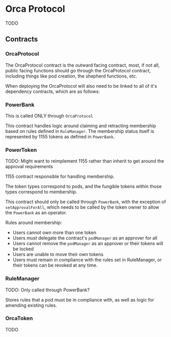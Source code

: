 # Orca Protocol

TODO

## Contracts

### OrcaProtocol

The OrcaProtocol contract is the outward facing contract, most, if not all, public facing functions should go through the OrcaProtocol contract, including things like pod creation, the shepherd functions, etc.

When deploying the OrcaProtocol will also need to be linked to all of it's dependency contracts, which are as follows:

### PowerBank

This is called ONLY through `OrcaProtocol`

This contract handles logic around claiming and retracting membership based on rules defined in `RuleManager`. The membership status itself is represented by 1155 tokens as defined in `PowerBank`.

### PowerToken

TODO: Might want to reimplement 1155 rather than inherit to get around the approval requirements

1155 contract responsible for handling membership.

The token types correspond to pods, and the fungible tokens within those types correspond to membership.

This contract should only be called through `PowerBank`, with the exception of `setApprovalForAll`, which needs to be called by the token owner to allow the `PowerBank` as an operator.

Rules around membership:

- Users cannot own more than one token
- Users _must_ delegate the contract's `podManager` as an approver for all
- Users cannot remove the `podManager` as an approver or their tokens will be locked
- Users are unable to move their own tokens
- Users must remain in compliance with the rules set in RuleManager, or their tokens can be revoked at any time.

### RuleManager

TODO: Only called through PowerBank?

Stores rules that a pod must be in compliance with, as well as logic for amending existing rules.

### OrcaToken

TODO
